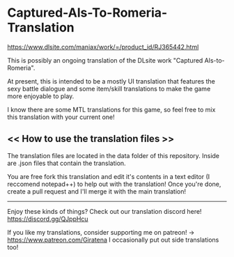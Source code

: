 # Captured-Als-To-Romeria-Translation
https://www.dlsite.com/maniax/work/=/product_id/RJ365442.html 

This is possibly an ongoing translation of the DLsite work "Captured Als-to-Romeria".

At present, this is intended to be a mostly UI translation that features the sexy battle dialogue
and some item/skill translations to make the game more enjoyable to play.

I know there are some MTL translations for this game, so feel free to mix this translation with
your current one!

<< How to use the translation files >>
-------------------------------------------
The translation files are located in the data folder of this repository. Inside are .json files that contain the translation.

You are free fork this translation and edit it's contents
in a text editor (I reccomend notepad++) to help out with the translation! Once you're done, create a pull request and I'll merge it with the main translation!

-------------------------------------------
Enjoy these kinds of things? Check out our translation discord here! https://discord.gg/QJppHcu

If you like my translations, consider supporting me on patreon! -> https://www.patreon.com/Giratena
I occasionally put out side translations too!
